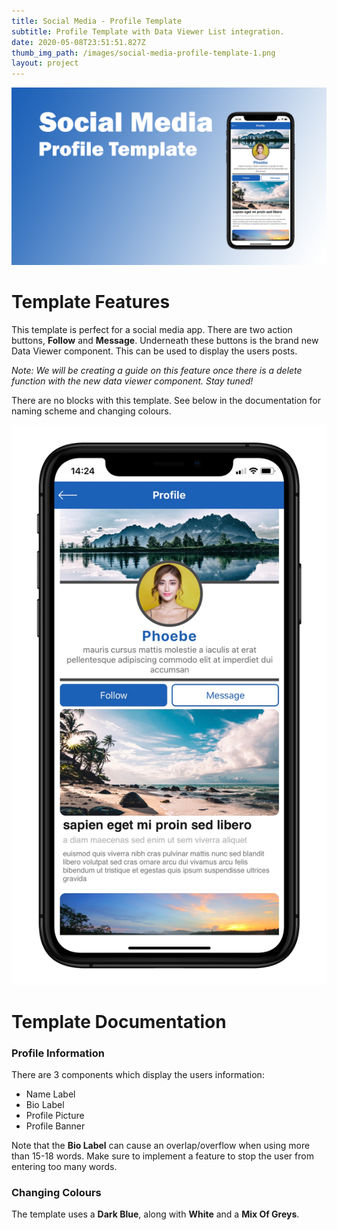 ```yaml
---
title: Social Media - Profile Template
subtitle: Profile Template with Data Viewer List integration.
date: 2020-05-08T23:51:51.827Z
thumb_img_path: /images/social-media-profile-template-1.png
layout: project
---
```

![Template Banner](/images/social-media-profile-template-1.png)

# Template Features

This template is perfect for a social media app. There are two action buttons, **Follow** and **Message**. Underneath these buttons is the brand new Data Viewer component. This can be used to display the users posts.

*Note: We will be creating a guide on this feature once there is a delete function with the new data viewer component. Stay tuned!*

There are no blocks with this template. See below in the documentation for naming scheme and changing colours.

![Mockup - Portrait 1](/images/phone-mockup-portrait.png)

# Template Documentation

### Profile Information

There are 3 components which display the users information:

* Name Label
* Bio Label
* Profile Picture
* Profile Banner

Note that the **Bio Label** can cause an overlap/overflow when using more than 15-18 words. Make sure to implement a feature to stop the user from entering too many words.

### Changing Colours

The template uses a **Dark Blue**, along with **White** and a **Mix Of Greys**.